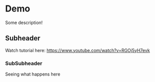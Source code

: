 # Demo 

Some description!

## Subheader

Watch tutorial here: https://www.youtube.com/watch?v=RGOj5yH7evk

### SubSubheader

Seeing what happens here